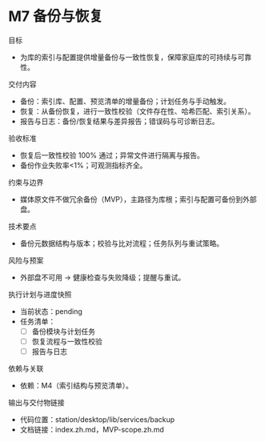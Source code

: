 # M7 备份与恢复

目标
- 为库的索引与配置提供增量备份与一致性恢复，保障家庭库的可持续与可靠性。

交付内容
- 备份：索引库、配置、预览清单的增量备份；计划任务与手动触发。
- 恢复：从备份恢复，进行一致性校验（文件存在性、哈希匹配、索引关系）。
- 报告与日志：备份/恢复结果与差异报告；错误码与可诊断日志。

验收标准
- 恢复后一致性校验 100% 通过；异常文件进行隔离与报告。
- 备份作业失败率<1%；可观测指标齐全。

约束与边界
- 媒体原文件不做冗余备份（MVP），主路径为库根；索引与配置可备份到外部盘。

技术要点
- 备份元数据结构与版本；校验与比对流程；任务队列与重试策略。

风险与预案
- 外部盘不可用 → 健康检查与失败降级；提醒与重试。

执行计划与进度快照
- 当前状态：pending
- 任务清单：
  - [ ] 备份模块与计划任务
  - [ ] 恢复流程与一致性校验
  - [ ] 报告与日志

依赖与关联
- 依赖：M4（索引结构与预览清单）。

输出与交付物链接
- 代码位置：station/desktop/lib/services/backup
- 文档链接：index.zh.md，MVP-scope.zh.md